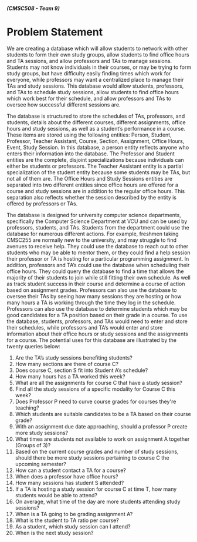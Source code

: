 ##### (CMSC508 - Team 9)
# Problem Statement



We are creating a database which will allow students to network with other students to form their own study groups, allow students to find office hours and TA sessions, and allow professors and TAs to manage sessions. Students may not know individuals in their courses, or may be trying to form study groups, but have difficulty easily finding times which work for everyone, while professors may want a centralized place to manage their TAs and study sessions. This database would allow students, professors, and TAs to schedule study sessions, allow students to find office hours which work best for their schedule, and allow professors and TAs to oversee how successful different sessions are. 

The database is structured to store the schedules of TAs, professors, and students, details about the different courses, different assignments, office hours and study sessions, as well as a student’s performance in a course. These items are stored using the following entities: Person, Student, Professor, Teacher Assistant, Course, Section, Assignment, Office Hours, Event, Study Session. In this database, a person entity reflects anyone who enters their information into the database. The Professor and Student entities are the complete, disjoint specializations because individuals can either be students or professors. The Teacher Assistant entity is a partial specialization of the student entity because some students may be TAs, but not all of them are. The Office Hours and Study Sessions entities are separated into two different entities since office hours are offered for a course and study sessions are in addition to the regular office hours. This separation also reflects whether the session described by the entity is offered by professors or TAs. 

The database is designed for university computer science departments, specifically the Computer Science Department at VCU and can be used by professors, students, and TAs. Students from the department could use the database for numerous different actions. For example, freshmen taking CMSC255 are normally new to the university, and may struggle to find avenues to receive help. They could use the database to reach out to other students who may be able to mentor them, or they could find a help session their professor or TA is hosting for a particular programming assignment. In addition, professors and TA’s could use the database when scheduling their office hours. They could query the database to find a time that allows the majority of their students to join while still fitting their own schedule. As well as track student success in their course and determine a course of action based on assignment grades. Professors can also use the database to oversee their TAs by seeing how many sessions they are hosting or how many hours a TA is working through the time they log in the schedule. Professors can also use the database to determine students which may be good candidates for a TA position based on their grade in a course. To use the database, students, professors, and TAs would need to enter and store their schedules, while professors and TA’s would enter and store information about their office hours or study sessions and the assignments for a course. The potential uses for this database are illustrated by the twenty queries below:

1. Are the TA’s study sessions benefiting students?
1. How many sections are there of course C?
1. Does course C, section S fit into Student A’s schedule?
1. How many hours has a TA worked this week?
1. What are all the assignments for course C that have a study session? 
3. Find all the study sessions of a specific modality for Course C this week?
4. Does Professor P need to curve course grades for courses they're teaching?
5. Which students are suitable candidates to be a TA based on their course grade?
6. With an assignment due date approaching, should a professor P create more study sessions?
7. What times are students not available to work on assignment A together (Groups of 3)?
8. Based on the current course grades and number of study sessions, should there be more study sessions pertaining to course C the upcoming semester?
9. How can a student contact a TA for a course?
10. When does a professor have office hours?
11. How many sessions has student S attended?
12.  If a TA is hosting a study session for course C at time T, how many students would be able to attend?
14. On average, what time of the day are more students attending study sessions?
15. When is a TA going to be grading assignment A? 
16. What is the student to TA ratio per course?
17. As a student, which study session can I attend?
18. When is the next study session?
